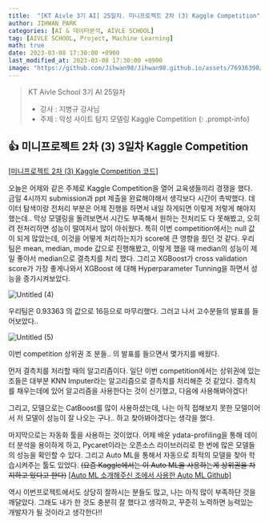 ```yaml
---
title:  "[KT Aivle 3기 AI] 25일차. 미니프로젝트 2차 (3) Kaggle Competition"
author: JIHWAN PARK
categories: [AI & 데이터분석, AIVLE SCHOOL]
tag: [AIVLE SCHOOL, Project, Machine Learning]
math: true
date: 2023-03-08 17:30:00 +0900
last_modified_at: 2023-03-08 17:30:00 +0900
image: "https://github.com/Jihwan98/Jihwan98.github.io/assets/76936390/6be11e55-36a3-4a86-8e30-d8928f732a0c"
---
```

> KT Aivle School 3기 AI 25일차 
> - 강사 : 지병규 강사님
> - 주제 : 악성 사이트 탐지 모델링 Kaggle Competition
{: .prompt-info}

## 👍 미니프로젝트 2차 (3) 3일차 Kaggle Competition

<a href='https://github.com/Jihwan98/aivle_school/tree/main/2023.03.08_%EB%AF%B8%EB%8B%88%ED%94%84%EB%A1%9C%EC%A0%9D%ED%8A%B8%202%EC%B0%A8%20(2-2)%20Kaggle' target='_blank'>[미니프로젝트 2차 (3) Kaggle Competition 코드]</a>

오늘은 어제와 같은 주제로 Kaggle Competition을 열어 교육생들끼리 경쟁을 했다. 금일 4시까지 submission과 ppt 제출을 완료해야해서 생각보다 시간이 촉박했다. 데이터 탐색이랑 전처리 부분은 어제 진행을 하면서 내일 하게되면 이렇게 저렇게 해야지 했는데.. 막상 모델링을 돌려보면서 시간도 부족해서 원하는 전처리도 다 못해봤고, 오히려 전처리하면 성능이 떨여저서 많이 아쉬웠다. 특히 이번 competition에서는 null 값이 되게 많았는데, 이것을 어떻게 처리하는지가 score에 큰 영향을 줬던 것 같다. 우리 팀은 mean, median, mode 값으로 진행해봤고, 이렇게 했을 때 median의 성능이 제일 좋아서 median으로 결측치를 처리 했다. 그리고 XGBoost가 cross validation score가 가장 좋게나와서 XGBoost 에 대해 Hyperparameter Tunning을 하면서 성능을 증가시켜보았다.

![Untitled (4)](https://user-images.githubusercontent.com/76936390/223662221-6bc955bf-2803-423f-9309-38de7477b6e8.png)

우리팀은 0.93363 의 값으로 16등으로 마무리했다. 그러고 나서 고수분들의 발표를 들어보았다..

![Untitled (5)](https://user-images.githubusercontent.com/76936390/223662514-17ce9a2a-d033-4a90-be9b-c29ee78a43bd.png)

이번 competition 상위권 조 분들.. 의 발표를 들으면서 몇가지를 배웠다. 

먼저 결측치를 처리할 때의 알고리즘이다. 일단 이번 competition에서는 상위권에 있는 조들은 대부분 KNN Imputer라는 알고리즘으로 결측치를 처리해준 것 같았다. 결측치를 채우는데에 있어 알고리즘을 사용한다는 것이 신기했고, 다음에 사용해봐야겠다! 

그리고, 모델으로는 CatBoost를 많이 사용하셨는데, 나는 아직 접해보지 못한 모델이어서 저 모델이 성능이 잘 나오는 구나.. 하고 찾아봐야겠다는 생각을 했다.

마지막으로는 자동화 툴을 사용하는 것이었다. 어제 배운 ydata-profiling을 통해 데이터 분석을 용이하게 하고, Pycaret이라는 오픈소스 라이브러리로 한 번에 많은 모델들의 성능을 확인할 수 있다. 그리고 Auto ML을 통해서 자동으로 최적의 모델을 찾아 학습시켜주는 툴도 있었다. ~~(요즘 Kaggle에서는 이 Auto ML을 사용하는게 상위권을 차지하고 있다고 한다)~~ <a href='https://github.com/mljar/mljar-supervised' target='_blank'>[Auto ML 소개해주신 조에서 사용한 Auto ML Github]</a>

역시 이번프로젝트에서도 상당히 잘하시는 분들도 많고, 나는 아직 많이 부족하단 것을 깨달았다. 그래도 내가 한 것도 충분히 잘 했다고 생각하고, 꾸준히 노력하면 능력있는 개발자가 될 것이라고 생각한다!!
